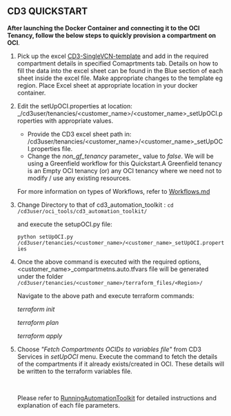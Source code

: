 ## CD3 QUICKSTART

**After launching the Docker Container and connecting it to the OCI Tenancy, follow the below steps to quickly provision a compartment on OCI**.
1. Pick up the excel [CD3-SingleVCN-template](/cd3_automation_toolkit/example) and add in the required compartment details in specified Comaprtments tab.
   Details on how to fill the data into the excel sheet can be found in the Blue section of each sheet inside the excel file. Make appropriate changes to the template eg region. Place Excel sheet at appropriate location in your docker container.
   
2. Edit the setUpOCI.properties at location: _/cd3user/tenancies/<customer_name>/<customer_name>_setUpOCI.properties with appropriate values. 
   - Provide the CD3 excel sheet path in: /cd3user/tenancies/<customer_name>/<customer_name>_setUpOCI.properties file.
   - Change the _non_gf_tenancy_ parameter_ value to _false_.
   We will be using a Greenfield workflow for this Quickstart.A Greenfield tenancy is an Empty OCI tenancy (or) any OCI tenancy where we need not to modify / use any existing resources.
   
   For more information on types of Workflows, refer to [Workflows.md](/cd3_automation_toolkit/documentation/user_guide/Workflows.md)
   
3. Change Directory to that of cd3_automation_toolkit :
    ```cd /cd3user/oci_tools/cd3_automation_toolkit/```
    
   and execute the setupOCI.py file:
   
   ```python setUpOCI.py /cd3user/tenancies/<customer_name>/<customer_name>_setUpOCI.properties```
   
 4. Once the above command is executed with the required options, <customer_name>_compartmetns.auto.tfvars file will be generated under the folder 									
    ```/cd3user/tenancies/<customer_name>/terraform_files/<Region>/```
    
   	Navigate to the above path and execute terraform commands:
   
       _terraform init_
   
       _terraform plan_
     
       _terraform apply_

   
 4. Choose _"Fetch Compartments OCIDs to variables file"_ from CD3 Services in _setUpOCI_ menu. Execute the command to fetch the details of the compartments if it already exists/created in OCI. These details will be written to the terraform variables file.
    
    </br>
    
    Please refer to [RunningAutomationToolkit](/cd3_automation_toolkit/documentation/user_guide/RunningAutomationToolkit.md) for detailed instructions and explanation of each file parameters.

